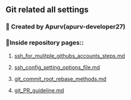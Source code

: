 ## Git related all settings

### 👤 Created by Apurv(apurv-developer27)

### 📂Inside repository pages::

1. <a href="https://github.com/apurv-developer27/gitHubSettings/blob/cb581e5b5d6791f3f271e160ca01da00badcbb7b/pages/ssh_for_mulitple_githubs_accounts_steps.md">ssh_for_mulitple_githubs_accounts_steps.md</a>

2. <a href="https://github.com/apurv-developer27/gitHubSettings/blob/cb581e5b5d6791f3f271e160ca01da00badcbb7b/pages/ssh_config_setting_options_file.md">ssh_config_setting_options_file.md</a>

3. <a href="https://github.com/apurv-developer27/gitHubSettings/blob/cb581e5b5d6791f3f271e160ca01da00badcbb7b/pages/git_commit_root_rebase_methods.md">git_commit_root_rebase_methods.md</a>

4. <a href="https://github.com/apurv-developer27/gitHubSettings/blob/cb581e5b5d6791f3f271e160ca01da00badcbb7b/pages/git_PR_guideline.md">git_PR_guideline.md</a>

